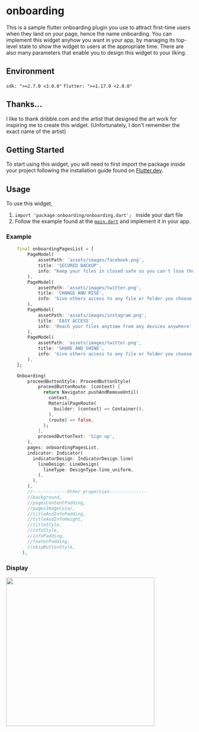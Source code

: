 # onboarding

This is a sample flutter onboarding plugin you use to attract first-time users when they land on your page, hence the name onboarding. You can implement this widget anyhow you want in your app, by managing its top-level state to show the widget to users at the appropriate time. There are also many parameters that enable you to design this widget to your liking.

## Environment
`sdk: ">=2.7.0 <3.0.0"`
`flutter: ">=1.17.0 <2.0.0"`

## Thanks...

I like to thank dribble.com and the artist that designed the art work for inspiring me to create this widget. (Unfortunately, I don't remember the exact name of the artist)

## Getting Started

To start using this widget, you will need to first import the package inside your project following the installation guide found on [Flutter.dev](https://flutter.dev).

## Usage

To use this widget, 
1. `import 'package:onboarding/onboarding.dart'; ` inside your dart file
2. Follow the example found at the [`main.dart`](https://github.com/eyoeldefare/onboarding/blob/main/example/lib/main.dart) and implement it in your app. 

### Example
``` dart 
    final onboardingPagesList = [
        PageModel(
            assetPath: 'assets/images/facebook.png',
            title: 'SECURED BACKUP',
            info: "Keep your files in closed safe so you can't lose them",
        ),
        PageModel(
            assetPath: 'assets/images/twitter.png',
            title: 'CHANGE AND RISE',
            info: 'Give others access to any file or folder you choose',
        ),
        PageModel(
            assetPath: 'assets/images/instagram.png',
            title: 'EASY ACCESS',
            info: 'Reach your files anytime from any devices anywhere',
        ),
        PageModel(
            assetPath: 'assets/images/twitter.png',
            title: 'SHARE AND SHINE',
            info: 'Give others access to any file or folder you choose',
        ),
    ];

    Onboarding(
        proceedButtonStyle: ProceedButtonStyle(
            proceedButtonRoute: (context) {
              return Navigator.pushAndRemoveUntil(
                context,
                MaterialPageRoute(
                  builder: (context) => Container(),
                ),
                (route) => false,
              );
            },
            proceedButtonText: 'Sign up',
        ),
        pages: onboardingPagesList,
        indicator: Indicator(
          indicatorDesign: IndicatorDesign.line(
            lineDesign: LineDesign(
              lineType: DesignType.line_uniform,
            ),
          ),
        ),
        //-------------Other properties--------------
        //background,
        //pagesContentPadding,
        //pagesImageColor,
        //titleAndInfoPadding,
        //titleAndInfoHeight,
        //titleStyle,
        //infoStyle,
        //infoPadding,
        //footerPadding,
        //skipButtonStyle,
      ),
```
### Display

<img src="https://github.com/eyoeldefare/onboarding/blob/main/images/onboarding.gif" width=400>

